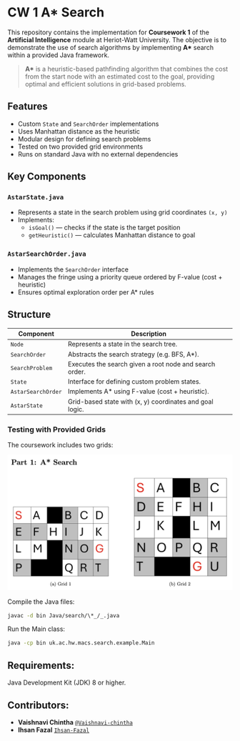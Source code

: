 # CW 1 A\* Search

This repository contains the implementation for **Coursework 1** of the **Artificial Intelligence** module at Heriot-Watt University.
The objective is to demonstrate the use of search algorithms by implementing **A\*** search within a provided Java framework.

> **A\*** is a heuristic-based pathfinding algorithm that combines the cost from the start node with an estimated cost to the goal,
> providing optimal and efficient solutions in grid-based problems.

## Features

- Custom `State` and `SearchOrder` implementations
- Uses Manhattan distance as the heuristic
- Modular design for defining search problems
- Tested on two provided grid environments
- Runs on standard Java with no external dependencies

## Key Components

### `AstarState.java`

- Represents a state in the search problem using grid coordinates `(x, y)`
- Implements:
  - `isGoal()` — checks if the state is the target position
  - `getHeuristic()` — calculates Manhattan distance to goal

### `AstarSearchOrder.java`

- Implements the `SearchOrder` interface
- Manages the fringe using a priority queue ordered by F-value (cost + heuristic)
- Ensures optimal exploration order per A\* rules

## Structure

| Component          | Description                                              |
| ------------------ | -------------------------------------------------------- |
| `Node`             | Represents a state in the search tree.                   |
| `SearchOrder`      | Abstracts the search strategy (e.g. BFS, A\*).           |
| `SearchProblem`    | Executes the search given a root node and search order.  |
| `State`            | Interface for defining custom problem states.            |
| `AstarSearchOrder` | Implements A\* using F-value (cost + heuristic).         |
| `AstarState`       | Grid-based state with (x, y) coordinates and goal logic. |

### Testing with Provided Grids

The coursework includes two grids:

<img src="./grid.png" alt="grids"/>

Compile the Java files:

```bash
javac -d bin Java/search/\*_/_.java
```

Run the Main class:

```bash
java -cp bin uk.ac.hw.macs.search.example.Main
```

## Requirements:

Java Development Kit (JDK) 8 or higher.

## Contributors:

- **Vaishnavi Chintha** [`@Vaishnavi-chintha`](https://github.com/Vaishnavi-chintha)
- **Ihsan Fazal** [`Ihsan-Fazal`](https://github.com/Ihsan-Fazal)
